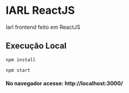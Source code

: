 # IARL ReactJS
Iarl frontend feito em ReactJS

## Execução Local
```
npm install
```
```
npm start
```

#### No navegador acesse: http://localhost:3000/